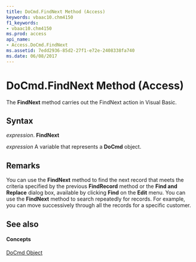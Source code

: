 ```yaml
---
title: DoCmd.FindNext Method (Access)
keywords: vbaac10.chm4150
f1_keywords:
- vbaac10.chm4150
ms.prod: access
api_name:
- Access.DoCmd.FindNext
ms.assetid: 7edd2936-85d2-27f1-e72e-2408338fa740
ms.date: 06/08/2017
---
```



# DoCmd.FindNext Method (Access)

The **FindNext** method carries out the FindNext action in Visual Basic.


## Syntax

 _expression_. **FindNext**

 _expression_ A variable that represents a **DoCmd** object.


## Remarks

You can use the **FindNext** method to find the next record that meets the criteria specified by the previous **FindRecord** method or the **Find and Replace** dialog box, available by clicking **Find** on the **Edit** menu. You can use the **FindNext** method to search repeatedly for records. For example, you can move successively through all the records for a specific customer.


## See also


#### Concepts


[DoCmd Object](docmd-object-access.md)

